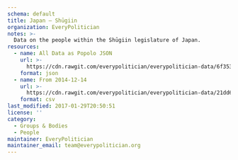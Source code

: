 ```yaml
---
schema: default
title: Japan — Shūgiin
organization: EveryPolitician
notes: >-
  Data on the people within the Shūgiin legislature of Japan.
resources:
  - name: All Data as Popolo JSON
    url: >-
      https://cdn.rawgit.com/everypolitician/everypolitician-data/6f35364ed9d1d846b643b0424cb2281c3b0ee9ee/data/Japan/House_of_Representatives/ep-popolo-v1.0.json
    format: json
  - name: From 2014-12-14
    url: >-
      https://cdn.rawgit.com/everypolitician/everypolitician-data/21dd62485008839403fa043dfa500767952c03e0/data/Japan/House_of_Representatives/term-46.csv
    format: csv
last_modified: 2017-01-29T20:50:51
license: ''
category:
  - Groups & Bodies
  - People
maintainer: EveryPolitician
maintainer_email: team@everypolitician.org
---
```

